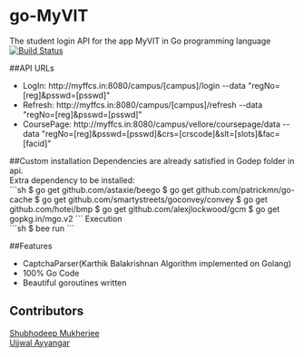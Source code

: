 # go-MyVIT
The student login API for the app MyVIT in Go programming language<br />
[![Build Status](https://travis-ci.org/shubhodeep9/go-MyVIT.svg?branch=master)](https://travis-ci.org/shubhodeep9/go-MyVIT)

##API URLs
<ul>
<li>
LogIn: http://myffcs.in:8080/campus/[campus]/login --data "regNo=[reg]&psswd=[psswd]"
</li>
<li>
Refresh: http://myffcs.in:8080/campus/[campus]/refresh --data "regNo=[reg]&psswd=[psswd]"
</li>
<li>
CoursePage: http://myffcs.in:8080/campus/vellore/coursepage/data --data "regNo=[reg]&psswd=[psswd]&crs=[crscode]&slt=[slots]&fac=[facid]"
</li>
</ul>
##Custom installation
Dependencies are already satisfied in Godep folder in api.<br />
Extra dependency to be installed: <br />
```sh
$ go get github.com/astaxie/beego
$ go get github.com/patrickmn/go-cache
$ go get github.com/smartystreets/goconvey/convey
$ go get github.com/hotei/bmp
$ go get github.com/alexjlockwood/gcm
$ go get gopkg.in/mgo.v2
```
Execution<br />
```sh
$ bee run
```

##Features
<ul>
<li>CaptchaParser(Karthik Balakrishnan Algorithm implemented on Golang)</li>
<li>100% Go Code</li>
<li>Beautiful goroutines written</li>
</ul>

## Contributors
<a href="https://github.com/shubhodeep9">Shubhodeep Mukherjee</a><br />
<a href="https://github.com/JiraiyaFool">Ujjwal Ayyangar</a>
